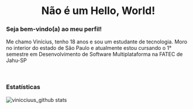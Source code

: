 <h1 align="center">Não é um Hello, World!</h1>
<h3>Seja bem-vindo(a) ao meu perfil!</h3>
<p>Me chamo Vinícius, tenho 18 anos e sou um estudante de tecnologia. Moro no interior do estado de São Paulo e atualmente estou cursando o 1° semestre em Desenvolvimento de Software Multiplataforma na FATEC de Jahu-SP</p>

<!-- teste de observação -->

<br>

<!--<p align="center">
  <img align="center" height="140" src="https://i.pinimg.com/originals/18/aa/2e/18aa2e011f3ba1e58ff5400bd093102b.gif"  />
</p>-->
<h3>Estatísticas</h3>

![vinicciuus_github stats](https://github-readme-stats.vercel.app/api?username=vinicciuus&show_icons=true&theme=gotham)
  
